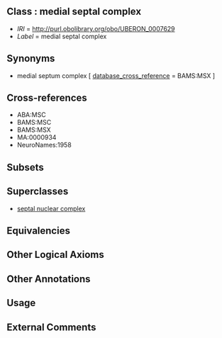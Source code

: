 
## Class : medial septal complex

 * *IRI* = http://purl.obolibrary.org/obo/UBERON_0007629
 * *Label* = medial septal complex

## Synonyms

 * medial septum complex [ [database_cross_reference](../../ef/oboInOwl#hasDbXref.md) = BAMS:MSX ]

## Cross-references

 * ABA:MSC
 * BAMS:MSC
 * BAMS:MSX
 * MA:0000934
 * NeuroNames:1958

## Subsets


## Superclasses

 * [septal nuclear complex](../../UBERON/63/UBERON_0002663.md)

## Equivalencies


## Other Logical Axioms


## Other Annotations


## Usage


## External Comments

